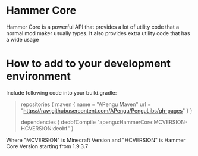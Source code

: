 # Hammer Core
Hammer Core is a powerful API that provides a lot of utility code that a normal mod maker usually types.
It also provides extra utility code that has a wide usage

# How to add to your development environment
Include following code into your build.gradle:

>repositories {
>		maven {
>				name = "APengu Maven"
>				url = "https://raw.githubusercontent.com/APengu/PenguLibs/gh-pages"
>		}
>}
>
>dependencies {
>		deobfCompile "apengu:HammerCore:MCVERSION-HCVERSION:deobf"
>}

Where "MCVERSION" is Minecraft Version and "HCVERSION" is Hammer Core Version starting from 1.9.3.7
